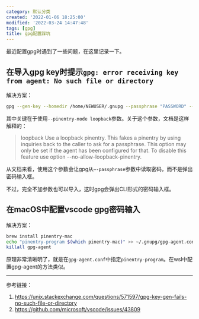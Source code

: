 ```yaml
---
category: 默认分类
created: '2022-01-06 18:25:00'
modified: '2022-03-24 14:47:48'
tags: [gpg]
title: gpg配置踩坑
---
```


最近配置gpg时遇到了一些问题，在这里记录一下。


<!--more-->


## 在导入gpg key时提示`gpg: error receiving key from agent: No such file or directory`
解决方案：
```bash
gpg --gen-key --homedir /home/NEWUSER/.gnupg --passphrase "PASSWORD" --pinentry-mode loopback
```
其中关键在于使用`--pinentry-mode loopback`参数。关于这个参数，文档是这样解释的：

> loopback
Use a loopback pinentry. This fakes a pinentry by using inquiries back to the caller to ask for a passphrase. This option may only be set if the agent has been configured for that. To disable this feature use option --no-allow-loopback-pinentry.

从文档来看，使用这个参数会让gpg从`—-passphrase`参数中读取密码，而不是弹出密码输入框。

不过，完全不加参数也可以导入，这时gpg会弹出CLI形式的密码输入框。

## 在macOS中配置vscode gpg密码输入
解决方案：
```bash
brew install pinentry-mac
echo "pinentry-program $(which pinentry-mac)" >> ~/.gnupg/gpg-agent.conf
killall gpg-agent
```

原理非常清晰明了，就是在`gpg-agent.conf`中指定`pinentry-program`。在wsl中配置gpg-agent的方法类似。

---
参考链接：

1. https://unix.stackexchange.com/questions/571597/gpg-key-gen-fails-no-such-file-or-directory
2. https://github.com/microsoft/vscode/issues/43809
